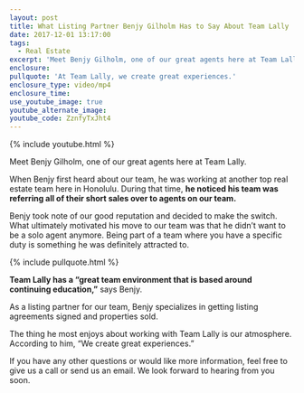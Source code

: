 ```yaml
---
layout: post
title: What Listing Partner Benjy Gilholm Has to Say About Team Lally
date: 2017-12-01 13:17:00
tags:
  - Real Estate
excerpt: 'Meet Benjy Gilholm, one of our great agents here at Team Lally.'
enclosure:
pullquote: 'At Team Lally, we create great experiences.'
enclosure_type: video/mp4
enclosure_time:
use_youtube_image: true
youtube_alternate_image:
youtube_code: ZznfyTxJht4
---
```



{% include youtube.html %}

Meet Benjy Gilholm, one of our great agents here at Team Lally.

When Benjy first heard about our team, he was working at another top real estate team here in Honolulu. During that time, **he noticed his team was referring all of their short sales over to agents on our team.**

Benjy took note of our good reputation and decided to make the switch. What ultimately motivated his move to our team was that he didn’t want to be a solo agent anymore. Being part of a team where you have a specific duty is something he was definitely attracted to.

{% include pullquote.html %}

**Team Lally has a “great team environment that is based around continuing education,”** says Benjy.

As a listing partner for our team, Benjy specializes in getting listing agreements signed and properties sold.

The thing he most enjoys about working with Team Lally is our atmosphere. According to him, “We create great experiences.”

If you have any other questions or would like more information, feel free to give us a call or send us an email. We look forward to hearing from you soon.